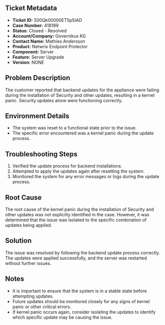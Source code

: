 ## Ticket Metadata
- **Ticket ID:** 500Qk00000ET5p5IAD
- **Case Number:** 418189
- **Status:** Closed - Resolved
- **Account/Company:** Governikus KG
- **Contact Name:** Mathies Andersson
- **Product:** Netwrix Endpoint Protector
- **Component:** Server
- **Feature:** Server Upgrade
- **Version:** NONE

## Problem Description
The customer reported that backend updates for the appliance were failing during the installation of Security and other updates, resulting in a kernel panic. Security updates alone were functioning correctly.

## Environment Details
- The system was reset to a functional state prior to the issue.
- The specific error encountered was a kernel panic during the update process.

## Troubleshooting Steps
1. Verified the update process for backend installations.
2. Attempted to apply the updates again after resetting the system.
3. Monitored the system for any error messages or logs during the update process.

## Root Cause
The root cause of the kernel panic during the installation of Security and other updates was not explicitly identified in the case. However, it was determined that the issue was isolated to the specific combination of updates being applied.

## Solution
The issue was resolved by following the backend update process correctly. The updates were applied successfully, and the server was restarted without further issues.

## Notes
- It is important to ensure that the system is in a stable state before attempting updates.
- Future updates should be monitored closely for any signs of kernel panic or other critical errors.
- If kernel panic occurs again, consider isolating the updates to identify which specific update may be causing the issue.